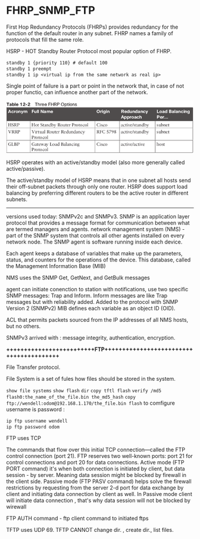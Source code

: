# FHRP_SNMP_FTP

First Hop Redundancy Protocols (FHRPs) provides redundancy for the function of the default router in any subnet.
FHRP names a family of protocols that fill the same role.

HSRP - HOT Standby Router Protocol most popular option of FHRP.

```
standby 1 {priority 110} # default 100
standby 1 preempt
standby 1 ip <virtual ip from the same network as real ip>
```

Single point of failure is a part or point in the network that, in case of not proper functio, can influence another part of the network.

![](vx_images/217425702816916.png)

HSRP operates with an active/standby model (also more generally called active/passive).


The active/standby model of HSRP means that in one subnet all hosts send their off-subnet packets through only one router.
HSRP does support load balancing by preferring different routers to be the active router in different subnets.

--------------------------------------------------------------------------------------------------

versions used today: SNMPv2c  and SNMPv3.
SNMP is an application layer protocol that provides a message format for communication between what are termed managers and agents.
network management system (NMS) - part of the SNMP system that controls all other agents installed on every network node.
The SNMP agent is software running inside each device.

Each agent keeps a database of variables that make up the parameters, 
status, and counters for the operations of the device. This database, called the Management Information Base (MIB)

NMS uses the SNMP Get, GetNext, and GetBulk messages

agent can initiate conenction to station with notifications, use two specific SNMP messages: Trap and Inform.
Inform messages are like Trap messages but with reliability added. Added to the protocol with SNMP Version 2 (SNMPv2)
MIB defines each variable as an object ID (OID).

ACL that permits packets sourced from the IP addresses of all NMS hosts, but no others.

SNMPv3 arrived with : message integrity, authentication, encryption.

**+++++++++++++++++++++++++FTP++++++++++++++++++++++++++++++++++++++++**

File Transfer protocol.

File System is a set of fules how files should be stored in the system.

`show file systems`
`show flash`
`dir`
`copy tftl flash`
`verify /md5 flash0:the_name_of_the_file.bin the_md5_hash`
`copy ftp://wendell:odom@192.168.1.170/the_file.bin flash`
to comfigure username is password : 
```
ip ftp username wendell
ip ftp password odom
```

FTP uses TCP

The commands that flow over this initial TCP connection—called the FTP control connection (port 21).
FTP reserves two well-known ports: port 21 for control connections and port 20 for data connections.
Active mode (FTP PORT command) it's when both connection is initiated by client, but data session - by server.
Meaning data session might be blocked by firewall in the client side. 
Passive mode (FTP PASV command) helps solve the firewall restrictions by requesting from the server 2-d port 
for data exchange by client and initiating data connection by client as well.
In Passive mode client will initiate data connection , that's why data session will not be blocked by wirewall

FTP AUTH command - ftp client command to initiated ftps

TFTP uses UDP 69. 
TFTP CANNOT change dir. , create dir., list files. 




















